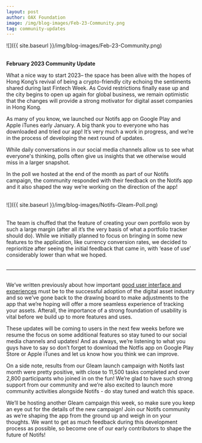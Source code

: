```yaml
---
layout: post
author: OAX Foundation
image: /img/blog-images/Feb-23-Community.png
tag: community-updates
---
```


![]({{ site.baseurl }}/img/blog-images/Feb-23-Community.png)

<br><b>February 2023 Community Update</b>

What a nice way to start 2023– the space has been alive with the hopes of Hong Kong’s revival of being a crypto-friendly city echoing the sentiments shared during last Fintech Week. As Covid restrictions finally ease up and the city begins to open up again for global business, we remain optimistic that the changes will provide a strong motivator for digital asset companies in Hong Kong.

As many of you know, we launched our Notifs app on Google Play and Apple iTunes early January. A big thank you to everyone who has downloaded and tried our app! It’s very much a work in progress, and we’re in the process of developing the next round of updates.

While daily conversations in our social media channels allow us to see what everyone's thinking, polls often give us insights that we otherwise would miss in a larger snapshot.

In the poll we hosted at the end of the month as part of our Notifs campaign, the community responded with their feedback on the Notifs app and it also shaped the way we’re working on the direction of the app!<br><br>

![]({{ site.baseurl }}/img/blog-images/Notifs-Gleam-Poll.png)

<br>The team is chuffed that the feature of creating your own portfolio won by such a large margin (after all it’s the very basis of what a portfolio tracker should do). While we initially planned to focus on bringing in some new features to the application, like currency conversion rates, we decided to reprioritize after seeing the initial feedback that came in, with ‘ease of use’ considerably lower than what we hoped. <br><br>

***

<br>We’ve written previously about how important <a href="https://www.oax.org/2022/11/24/Creating-Tipping-Points.html">good user interface and experiences</a> must be to the successful adoption of the digital asset industry and so we’ve gone back to the drawing board to make adjustments to the app that we’re hoping will offer a more seamless experience of tracking your assets. Afterall, the importance of a strong foundation of usability is vital before we build up to more features and uses.

These updates will be coming to users in the next few weeks before we resume the focus on some additional features so stay tuned to our social media channels and updates! And as always, we’re listening to what you guys have to say so don’t forget to download the Notfis app on Google Play Store or Apple iTunes and let us know how you think we can improve. 

On a side note, results from our Gleam launch campaign with Notifs last month were pretty positive, with close to 11,500 tasks completed and over 2,800 participants who joined in on the fun! We’re glad to have such strong support from our community and we’re also excited to launch more community activities alongside Notifs - do stay tuned and watch this space.

We’ll be hosting another Gleam campaign this week, so make sure you keep an eye out for the details of the new campaign! Join our Notifs community as we’re shaping the app from the ground up and weigh in on your thoughts. We want to get as much feedback during this development process as possible, so become one of our early contributors to shape the future of Notifs!



